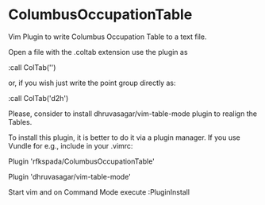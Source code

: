 # ColumbusOccupationTable
Vim Plugin to write Columbus Occupation Table to a text file. 

Open a file with the .coltab extension use the plugin as

:call ColTab('') 

or, if you wish just write the point group directly as:

:call ColTab('d2h')

Please, consider to install dhruvasagar/vim-table-mode plugin to realign the Tables.

To install this plugin, it is better to do it via a plugin manager. If you use Vundle for e.g., include in your .vimrc:

Plugin 'rfkspada/ColumbusOccupationTable'

Plugin 'dhruvasagar/vim-table-mode'

Start vim and on Command Mode execute :PluginInstall

